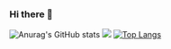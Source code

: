 ### Hi there 👋

<!--
**issacbrizuela1/issacbrizuela1** is a ✨ _special_ ✨ repository because its `README.md` (this file) appears on your GitHub profile.

Here are some ideas to get you started:

- 🔭 I’m currently working on ...
- 🌱 I’m currently learning ...
- 👯 I’m looking to collaborate on ...
- 🤔 I’m looking for help with ...
- 💬 Ask me about ...
- 📫 How to reach me: ...
- 😄 Pronouns: ...
- ⚡ Fun fact: ...
-->
![Anurag's GitHub stats](https://github-readme-stats.vercel.app/api?username=issacbrizuela1&theme=merko&show_icons=true&count_private=true)
![](https://github-profile-trophy.vercel.app/?username=issacbrizuela1&theme=merko&no-frame=false&no-bg=false&margin-w=4&border_color=67D242)
[![Top Langs](https://github-readme-stats.vercel.app/api/top-langs/?username=issacbrizuela1&layout=compact)](https://github.com/anuraghazra/github-readme-stats)
